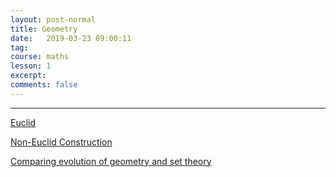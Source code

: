 ```yaml
---
layout: post-normal
title: Geometry
date:   2019-03-23 09:00:11
tag:
course: maths
lesson: 1
excerpt:
comments: false
---
```


---



[Euclid](https://sites.math.washington.edu/~lee/Books/AG/amstext-21-prev.pdf)


[Non-Euclid Construction](https://sites.pitt.edu/~jdnorton/teaching/HPS_0410/chapters/non_Euclid_construction/index.html#Einstein)

[Comparing evolution of geometry and set theory](https://twitter.com/mattecapu/status/1570783692641169409)

